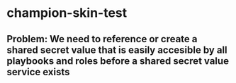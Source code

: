 # champion-skin-test


## Problem: We need to reference or create a shared secret value that is easily accesible by all playbooks and roles before a shared secret value service exists